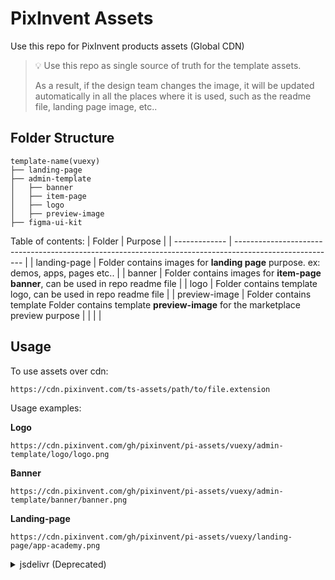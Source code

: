 # PixInvent Assets

Use this repo for PixInvent products assets (Global CDN)

> 💡 Use this repo as single source of truth for the template assets. 
> 
> As a result, if the design team changes the image, it will be updated automatically in all the places where it is used, such as the readme file, landing page image, etc..

## Folder Structure

```
template-name(vuexy)
├── landing-page
├── admin-template
│   ├── banner
│   ├── item-page
│   ├── logo
│   ├── preview-image
├── figma-ui-kit
```
Table of contents:
| Folder        | Purpose                                                                                                 |
| ------------- | ------------------------------------------------------------------------------------------------------- |
| landing-page  | Folder contains images for **landing page** purpose. ex: demos, apps, pages etc..                       |
| banner        | Folder contains images for **item-page banner**, can be used in repo readme file                        |
| logo          | Folder contains template logo, can be used in repo readme file                                          |
| preview-image | Folder contains template Folder contains template **preview-image** for the marketplace preview purpose |
|               |                                                                                                         |
## Usage

To use assets over cdn:
```
https://cdn.pixinvent.com/ts-assets/path/to/file.extension
```

Usage examples:

**Logo**

```
https://cdn.pixinvent.com/gh/pixinvent/pi-assets/vuexy/admin-template/logo/logo.png
```

**Banner**

```
https://cdn.pixinvent.com/gh/pixinvent/pi-assets/vuexy/admin-template/banner/banner.png
```

**Landing-page**

```
https://cdn.pixinvent.com/gh/pixinvent/pi-assets/vuexy/landing-page/app-academy.png
```

<details>
  <summary>jsdelivr (Deprecated)</summary>
To use assets over cdn:
```
https://cdn.jsdelivr.net/gh/<owner>/<repo>/path/to/file.extension
```

Usage examples:

**Logo**

```
https://cdn.jsdelivr.net/gh/pixinvent/pi-assets/vuexy/admin-template/logo/logo.png
```

**Banner**

```
https://cdn.jsdelivr.net/gh/pixinvent/pi-assets/vuexy/admin-template/banner/banner.png
```

**Landing-page**

```
https://cdn.jsdelivr.net/gh/pixinvent/pi-assets/vuexy/landing-page/app-academy.png
```
</details>
